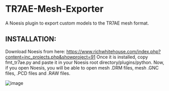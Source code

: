 # TR7AE-Mesh-Exporter
A Noesis plugin to export custom models to the TR7AE mesh format.

## INSTALLATION:
Download Noesis from here: https://www.richwhitehouse.com/index.php?content=inc_projects.php&showproject=91
Once it is installed, copy fmt_tr7ae.py and paste it in your Noesis root directory/plugins/python.
Now, if you open Noesis, you will be able to open mesh .DRM files, mesh .GNC files, .PCD files and .RAW files.

![image](https://cdn.discordapp.com/attachments/922284054353674273/1004216455094620290/Tomb_Raider_Anniversary_Screenshot_2022.08.03_-_04.36.26.39.png)

